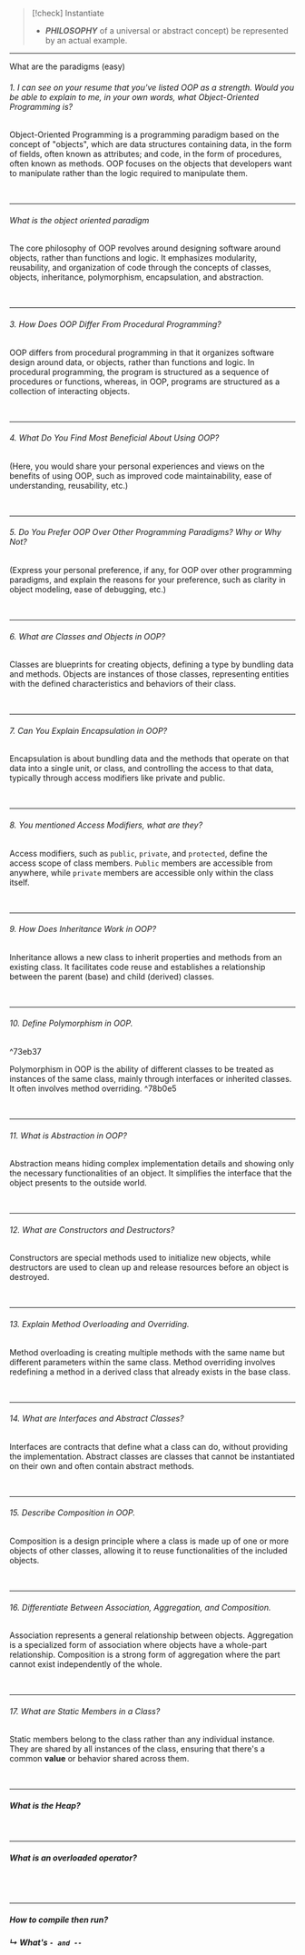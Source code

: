 > [!check] Instantiate
> - ***PHILOSOPHY*** of a universal or abstract concept) be represented by an actual example.

---

What are the paradigms (easy) 
###### 1. I can see on your resume that you've listed OOP as a strength. Would you be able to explain to me, in your own words, what Object-Oriented Programming is?

Object-Oriented Programming is a programming paradigm based on the concept of "objects", which are data structures containing data, in the form of fields, often known as attributes; and code, in the form of procedures, often known as methods. OOP focuses on the objects that developers want to manipulate rather than the logic required to manipulate them.

<br>

---

###### What is the object oriented paradigm

The core philosophy of OOP revolves around designing software around objects, rather than functions and logic. It emphasizes modularity, reusability, and organization of code through the concepts of classes, objects, inheritance, polymorphism, encapsulation, and abstraction.

<br>

---

###### 3. How Does OOP Differ From Procedural Programming?
OOP differs from procedural programming in that it organizes software design around data, or objects, rather than functions and logic. In procedural programming, the program is structured as a sequence of procedures or functions, whereas, in OOP, programs are structured as a collection of interacting objects.

<br>

---

###### 4. What Do You Find Most Beneficial About Using OOP?
(Here, you would share your personal experiences and views on the benefits of using OOP, such as improved code maintainability, ease of understanding, reusability, etc.)

<br>

---

###### 5. Do You Prefer OOP Over Other Programming Paradigms? Why or Why Not?
(Express your personal preference, if any, for OOP over other programming paradigms, and explain the reasons for your preference, such as clarity in object modeling, ease of debugging, etc.)

<br>

---
###### 6. What are Classes and Objects in OOP?
Classes are blueprints for creating objects, defining a type by bundling data and methods. Objects are instances of those classes, representing entities with the defined characteristics and behaviors of their class.

<br>

---

###### 7. Can You Explain Encapsulation in OOP?
Encapsulation is about bundling data and the methods that operate on that data into a single unit, or class, and controlling the access to that data, typically through access modifiers like private and public.

<br>

---

###### 8. You mentioned Access Modifiers, what are they?
Access modifiers, such as `public`, `private`, and `protected`, define the access scope of class members. `Public` members are accessible from anywhere, while `private` members are accessible only within the class itself.

<br>

---

###### 9. How Does Inheritance Work in OOP?
Inheritance allows a new class to inherit properties and methods from an existing class. It facilitates code reuse and establishes a relationship between the parent (base) and child (derived) classes.

<br>

---

###### 10. Define Polymorphism in OOP.

^73eb37

Polymorphism in OOP is the ability of different classes to be treated as instances of the same class, mainly through interfaces or inherited classes. It often involves method overriding. ^78b0e5

<br>

---

###### 11. What is Abstraction in OOP?
Abstraction means hiding complex implementation details and showing only the necessary functionalities of an object. It simplifies the interface that the object presents to the outside world.

<br>

---

###### 12. What are Constructors and Destructors?
Constructors are special methods used to initialize new objects, while destructors are used to clean up and release resources before an object is destroyed.

<br>

---

###### 13. Explain Method Overloading and Overriding.
Method overloading is creating multiple methods with the same name but different parameters within the same class. Method overriding involves redefining a method in a derived class that already exists in the base class.

<br>

---

###### 14. What are Interfaces and Abstract Classes?
Interfaces are contracts that define what a class can do, without providing the implementation. Abstract classes are classes that cannot be instantiated on their own and often contain abstract methods.

<br>

---

###### 15. Describe Composition in OOP.
Composition is a design principle where a class is made up of one or more objects of other classes, allowing it to reuse functionalities of the included objects.

<br>

---

###### 16. Differentiate Between Association, Aggregation, and Composition.
Association represents a general relationship between objects. Aggregation is a specialized form of association where objects have a whole-part relationship. Composition is a strong form of aggregation where the part cannot exist independently of the whole.

<br>

---

###### 17. What are Static Members in a Class?
Static members belong to the class rather than any individual instance. They are shared by all instances of the class, ensuring that there's a common **value** or behavior shared across them.

<br>

---

##### What is the Heap?

<br>

---

##### What is an overloaded operator? 

<br><br>

---

##### How to compile then run? 

##### ↳ What's `- and -- `
